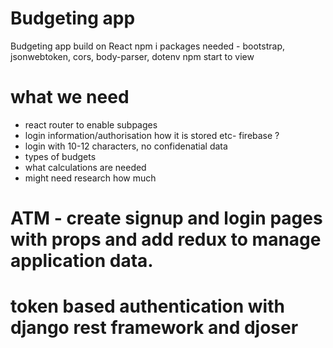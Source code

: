 # Budgeting app

Budgeting app build on React
npm i
packages needed - bootstrap, jsonwebtoken, cors, body-parser, dotenv
npm start to view


# what we need 

- react router to enable subpages
- login information/authorisation how it is stored etc- firebase ?
- login with 10-12 characters, no confidenatial data
- types of budgets
- what calculations are needed
- might need research how much  



# ATM - create signup and login pages with props and add redux to manage application data.
# token based authentication with django rest framework and djoser
